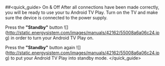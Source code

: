 ##<quick_guide> On & Off
After all connections have been made correctly, you will be ready to use your tu Android TV Play. Turn on the TV and make sure the device is connected to the power supply. 

Press the **"Standby"** button ![] (http://static.energysistem.com/images/manuals/42162/55008a6a06c24.jpg) in order to turn your Android TV Play on.

Press the **"Standby"** button again ![] (http://static.energysistem.com/images/manuals/42162/55008a6a06c24.jpg) to put your Android TV Play into standby mode.
</quick_guide>
